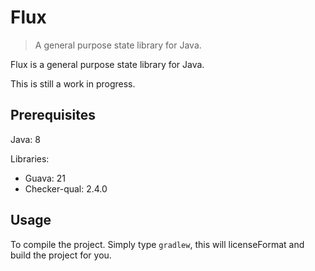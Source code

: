 # Flux

> A general purpose state library for Java.

Flux is a general purpose state library for Java.

This is still a work in progress.

## Prerequisites

Java: 8

Libraries:
 - Guava: 21
 - Checker-qual: 2.4.0

## Usage

To compile the project. Simply type `gradlew`, this will licenseFormat and build the project
for you.

